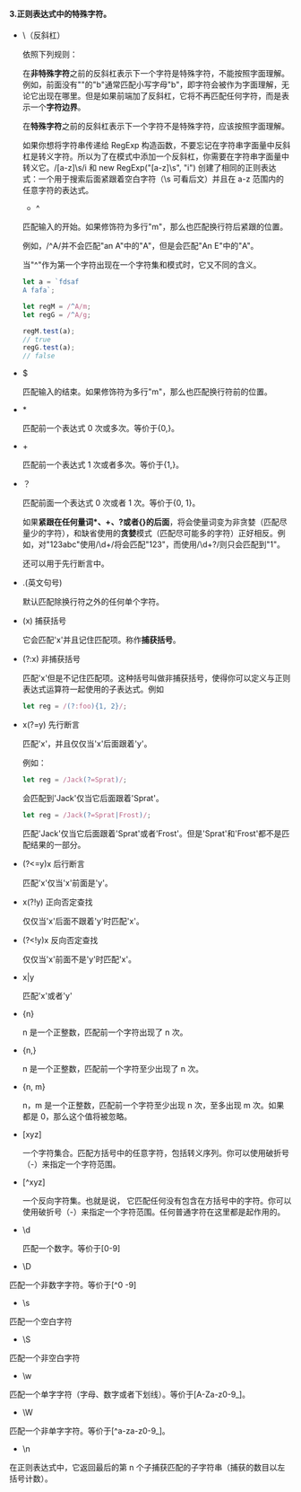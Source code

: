#### 3.正则表达式中的特殊字符。

- \（反斜杠）

  依照下列规则：

  在**非特殊字符**之前的反斜杠表示下一个字符是特殊字符，不能按照字面理解。例如，前面没有"\"的"b"通常匹配小写字母"b"，即字符会被作为字面理解，无论它出现在哪里。但是如果前端加了反斜杠，它将不再匹配任何字符，而是表示一个**字符边界**。

  在**特殊字符**之前的反斜杠表示下一个字符不是特殊字符，应该按照字面理解。

  如果你想将字符串传递给 RegExp 构造函数，不要忘记在字符串字面量中反斜杠是转义字符。所以为了在模式中添加一个反斜杠，你需要在字符串字面量中转义它。/[a-z]\s/i 和 new RegExp("[a-z]\\s", "i") 创建了相同的正则表达式：一个用于搜索后面紧跟着空白字符（\s 可看后文）并且在 a-z 范围内的任意字符的表达式。

  - ^

  匹配输入的开始。如果修饰符为多行"m"，那么也匹配换行符后紧跟的位置。

  例如，/^A/并不会匹配"an A"中的"A"，但是会匹配"An E"中的"A"。

  当"^"作为第一个字符出现在一个字符集和模式时，它又不同的含义。

  ```js
  let a = `fdsaf 
  A fafa`;

  let regM = /^A/m;
  let regG = /^A/g;

  regM.test(a);
  // true
  regG.test(a);
  // false
  ```

- $

  匹配输入的结束。如果修饰符为多行"m"，那么也匹配换行符前的位置。

- \*

  匹配前一个表达式 0 次或多次。等价于{0,}。

- \+

  匹配前一个表达式 1 次或者多次。等价于{1,}。

- ？

  匹配前面一个表达式 0 次或者 1 次。等价于{0, 1}。

  如果**紧跟在任何量词\*、\+、?或者{}的后面**，将会使量词变为非贪婪（匹配尽量少的字符），和缺省使用的**贪婪**模式（匹配尽可能多的字符）正好相反。例如，对"123abc"使用/\d+/将会匹配"123"，而使用/\d+?/则只会匹配到"1"。

  还可以用于先行断言中。

- .(英文句号)

  默认匹配除换行符之外的任何单个字符。

- (x) 捕获括号

  它会匹配'x'并且记住匹配项。称作**捕获括号**。

- (?:x) 非捕获括号

  匹配'x'但是不记住匹配项。这种括号叫做非捕获括号，使得你可以定义与正则表达式运算符一起使用的子表达式。例如

  ```js
  let reg = /(?:foo){1, 2}/;
  ```

- x(?=y) 先行断言

  匹配'x'，并且仅仅当'x'后面跟着'y'。

  例如：

  ```js
  let reg = /Jack(?=Sprat)/;
  ```

  会匹配到'Jack'仅当它后面跟着'Sprat'。

  ```js
  let reg = /Jack(?=Sprat|Frost)/;
  ```

  匹配'Jack'仅当它后面跟着'Sprat'或者'Frost'。但是'Sprat'和'Frost'都不是匹配结果的一部分。

- (?<=y)x 后行断言

  匹配'x'仅当'x'前面是'y'。

- x(?!y) 正向否定查找

  仅仅当'x'后面不跟着'y'时匹配'x'。

- (?<!y)x 反向否定查找

  仅仅当'x'前面不是'y'时匹配'x'。

- x|y

  匹配'x'或者'y'

- {n}

  n 是一个正整数，匹配前一个字符出现了 n 次。

- {n,}

  n 是一个正整数，匹配前一个字符至少出现了 n 次。

- {n, m}

  n，m 是一个正整数，匹配前一个字符至少出现 n 次，至多出现 m 次。如果都是 0，那么这个值将被忽略。

- [xyz]

  一个字符集合。匹配方括号中的任意字符，包括转义序列。你可以使用破折号（-）来指定一个字符范围。

- [^xyz]

  一个反向字符集。也就是说， 它匹配任何没有包含在方括号中的字符。你可以使用破折号（-）来指定一个字符范围。任何普通字符在这里都是起作用的。

- \d

  匹配一个数字。等价于[0-9]

- \D

匹配一个非数字字符。等价于[^0 -9]

- \s

匹配一个空白字符

- \S

匹配一个非空白字符

- \w

匹配一个单字字符（字母、数字或者下划线）。等价于[A-Za-z0-9_]。

- \W

匹配一个非单字字符。等价于[^a-za-z0-9_]。

- \n

在正则表达式中，它返回最后的第 n 个子捕获匹配的子字符串（捕获的数目以左括号计数）。
